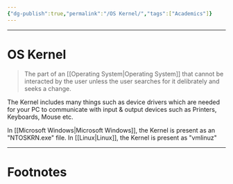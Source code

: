 ```yaml
---
{"dg-publish":true,"permalink":"/OS Kernel/","tags":["Academics"]}
---
```



---
# OS Kernel
> The part of an [[Operating System\|Operating System]] that cannot be interacted by the user unless the user searches for it delibrately and seeks a change.

The Kernel includes many things such as device drivers which are needed for your PC to communicate with input & output devices such as Printers, Keyboards, Mouse etc.

In [[Microsoft Windows\|Microsoft Windows]], the Kernel is present as an "NTOSKRN.exe" file.
In [[Linux\|Linux]], the Kernel is present as "vmlinuz"

---
# Footnotes